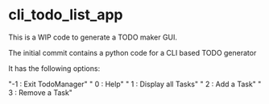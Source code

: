 # cli_todo_list_app

This is a WIP code to generate a TODO maker GUI.

The initial commit contains a python code for a CLI based TODO generator

It has the following options:

"-1 : Exit TodoManager"
" 0 : Help"
" 1 : Display all Tasks"
" 2 : Add a Task"
" 3 : Remove a Task"